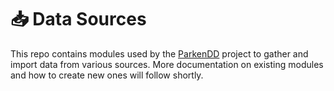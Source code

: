 # 📥 Data Sources
This repo contains modules used by the [ParkenDD](https://parkendd.de) project to gather and import data from various sources. More documentation on existing modules and how to create new ones will follow shortly.

